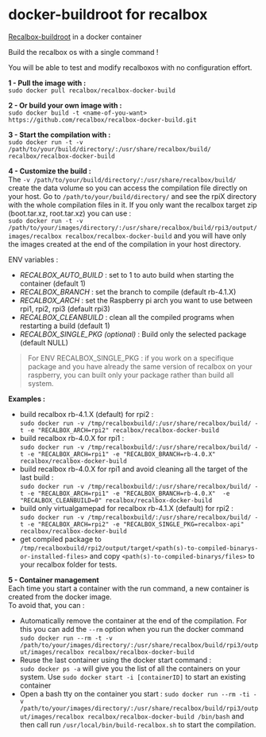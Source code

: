 # docker-buildroot for recalbox

[Recalbox-buildroot](https://github.com/recalbox/recalbox-buildroot) in a docker container

Build the recalbox os with a single command !

You will be able to test and modify recalboxos with no configuration effort.

**1 - Pull the image with :**  
`sudo docker pull recalbox/recalbox-docker-build`

**2 - Or build your own image with :**  
`sudo docker build -t <name-of-you-want> https://github.com/recalbox/recalbox-docker-build.git`

**3 - Start the compilation with :**   
`sudo docker run -t -v /path/to/your/build/directory/:/usr/share/recalbox/build/ recalbox/recalbox-docker-build`

**4 - Customize the build :**   
The  `-v /path/to/your/build/directory/:/usr/share/recalbox/build/` create the data volume so you can access the compilation file directly on your host. Go to `/path/to/your/build/directory/` and see the rpiX directory with the whole compilation files in it.
If you only want the recalbox target zip (boot.tar.xz, root.tar.xz) you can use :  
`sudo docker run -t -v /path/to/your/images/directory/:/usr/share/recalbox/build/rpi3/output/images/recalbox recalbox/recalbox-docker-build`
and you will have only the images created at the end of the compilation in your host directory.

ENV variables : 
- *RECALBOX_AUTO_BUILD* : set to 1 to auto build when starting the container (default 1)
- *RECALBOX_BRANCH* : set the branch to compile (default rb-4.1.X)
- *RECALBOX_ARCH* : set the Raspberry pi arch you want to use between rpi1, rpi2, rpi3 (default rpi3)
- *RECALBOX_CLEANBUILD* : clean all the compiled programs when restarting a build (default 1)
- *RECALBOX_SINGLE_PKG (optional)* : Build only the selected package (default NULL)

> For ENV RECALBOX_SINGLE_PKG : if you work on a specifique package and you have already the same version of recalbox on your raspberry, you can built only your package rather than build all system.


**Examples :** 
- build recalbox rb-4.1.X (default) for rpi2 :  
`sudo docker run -v /tmp/recalboxbuild/:/usr/share/recalbox/build/ -t -e "RECALBOX_ARCH=rpi2" recalbox/recalbox-docker-build`
- build recalbox rb-4.0.X for rpi1 :  
`sudo docker run -v /tmp/recalboxbuild/:/usr/share/recalbox/build/ -t -e "RECALBOX_ARCH=rpi1" -e "RECALBOX_BRANCH=rb-4.0.X" recalbox/recalbox-docker-build`
- build recalbox rb-4.0.X for rpi1 and avoid cleaning all the target of the last build :  
`sudo docker run -v /tmp/recalboxbuild/:/usr/share/recalbox/build/ -t -e "RECALBOX_ARCH=rpi1" -e "RECALBOX_BRANCH=rb-4.0.X"  -e "RECALBOX_CLEANBUILD=0" recalbox/recalbox-docker-build`
- build only virtualgamepad for recalbox rb-4.1.X (default) for rpi2 :  
`sudo docker run -v /tmp/recalboxbuild/:/usr/share/recalbox/build/ -t -e "RECALBOX_ARCH=rpi2" -e "RECALBOX_SINGLE_PKG=recalbox-api" recalbox/recalbox-docker-build`
 - get compiled package to `/tmp/recalboxbuild/rpi2/output/target/<path(s)-to-compiled-binarys-or-installed-files>` and copy `<path(s)-to-compiled-binarys/files>` to your recalbox folder for tests. 


**5 - Container management**  
Each time you start a container with the run command, a new container is created from the docker image.  
To avoid that, you can :
- Automatically remove the container at the end of the compilation. For this you can add the `--rm` option when you run the docker command `sudo docker run --rm -t -v   /path/to/your/images/directory/:/usr/share/recalbox/build/rpi3/output/images/recalbox recalbox/recalbox-docker-build`
- Reuse the last container using the docker start command :  
`sudo docker ps -a` will give you the list of all the containers on your system. Use `sudo docker start -i [containerID]` to start an existing container
- Open a bash tty on the container you start : `sudo docker run --rm -ti -v /path/to/your/images/directory/:/usr/share/recalbox/build/rpi3/output/images/recalbox recalbox/recalbox-docker-build /bin/bash` and then call run `/usr/local/bin/build-recalbox.sh` to start the compilation.
